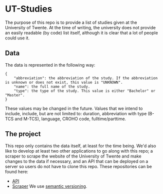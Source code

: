 # UT-Studies
The purpose of this repo is to provide a list of studies given at the University of Twente. At the time of writing, the university does not provide an easily readable (by code) list itself, although it is clear that a lot of people could use it.

## Data
The data is represented in the following way:
```
{
    "abbreviation": the abbreviation of the study. If the abbreviation is unknown or does not exist, this value is "UNKNOWN".
    "name": the full name of the study.
    "type": the type of the study. This value is either "Bachelor" or "Master".
}
```
These values may be changed in the future. Values that we intend to include, include, but are not limited to: duration, abbreviation with type (B-TCS and M-TCS), language, CROHO code, fulltime/parttime.

## The project
This repo only contains the data itself, at least for the time being. We'd also like to develop at least two other applications to go along with this repo; a scraper to scrape the website of the University of Twente and make changes to the data if necessary, and an API that can be deployed on a server so users do not have to clone this repo. These repositories can be found here:
- [API](https://github.com/Luctia/ut-studies-api)
- [Scraper](https://github.com/Luctia/ut-studies-scraper)
We use [semantic versioning](https://semver.org/).
